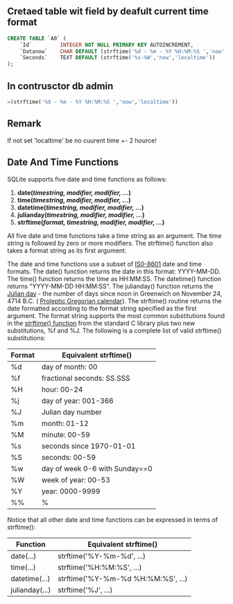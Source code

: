 ## Cretaed table wit field by deafult current time format 

```sql
CREATE TABLE `A0` (
	`Id`	     INTEGER NOT NULL PRIMARY KEY AUTOINCREMENT,
	`Datanow`    CHAR DEFAULT (strftime('%d - %m - %Y %H:%M:%S ','now','localtime')),
	`Seconds`    TEXT DEFAULT (strftime('%s-%W','now','localtime'))
);
```

## In contrusctor db admin
```sql
=(strftime('%d - %m - %Y %H:%M:%S ','now','localtime'))
```
## Remark  
If not set 'localtime' be no cuurent time +- 2 hource!

## Date And Time Functions

SQLite supports five date and time functions as follows:

1.  **date(***timestring, modifier, modifier, ...***)**
2.  **time(***timestring, modifier, modifier, ...***)**
3.  **datetime(***timestring, modifier, modifier, ...***)**
4.  **julianday(***timestring, modifier, modifier, ...***)**
5.  **strftime(***format, timestring, modifier, modifier, ...***)**

All five date and time functions take a time string as an argument. The time string is followed by zero or more modifiers. The strftime() function also takes a format string as its first argument.

The date and time functions use a subset of [IS0\-8601](http://en.wikipedia.org/wiki/ISO_8601) date and time formats. The date() function returns the date in this format: YYYY\-MM\-DD. The time() function returns the time as HH:MM:SS. The datetime() function returns "YYYY\-MM\-DD HH:MM:SS". The julianday() function returns the [Julian day](http://en.wikipedia.org/wiki/Julian_day) \- the number of days since noon in Greenwich on November 24, 4714 B.C. ( [Proleptic Gregorian calendar](http://en.wikipedia.org/wiki/Proleptic_Gregorian_calendar)). The strftime() routine returns the date formatted according to the format string specified as the first argument. The format string supports the most common substitutions found in the [strftime() function](http://opengroup.org/onlinepubs/007908799/xsh/strftime.html) from the standard C library plus two new substitutions, %f and %J. The following is a complete list of valid strftime() substitutions:


| **Format**   | **Equivalent strftime()** |
| --- | ----- |
| %d |   day of month: 00 |
| %f |   fractional seconds: SS.SSS |
| %H |   hour: 00\-24 |
| %j |   day of year: 001\-366 |
| %J |   Julian day number |
| %m |   month: 01\-12 |
| %M |   minute: 00\-59 |
| %s |   seconds since 1970\-01\-01 |
| %S |   seconds: 00\-59 |
| %w |   day of week 0\-6 with Sunday==0 |
| %W |   week of year: 00\-53 |
| %Y |   year: 0000\-9999 |
| %% |   % |

Notice that all other date and time functions can be expressed in terms of strftime():

| **Function**   | **Equivalent strftime()** |
| --- | ----- |
| date(...)      | strftime('%Y\-%m\-%d', ...) |
| time(...)      | strftime('%H:%M:%S', ...) |
| datetime(...)  | strftime('%Y\-%m\-%d %H:%M:%S', ...) |
| julianday(...) | strftime('%J', ...) |
